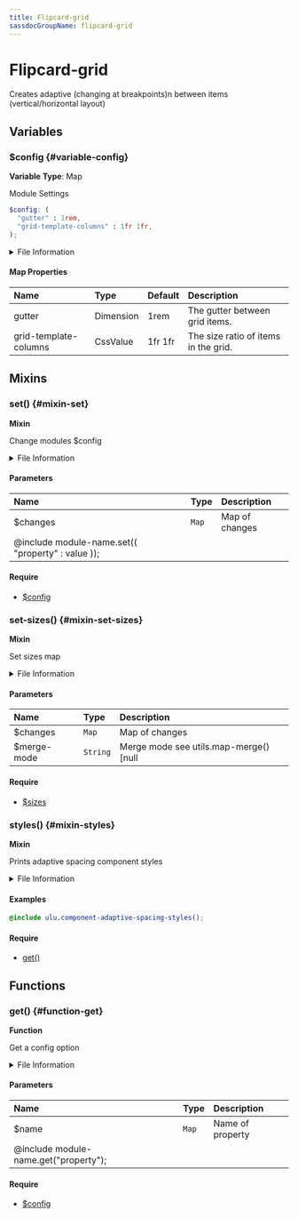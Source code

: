```yaml
---
title: Flipcard-grid
sassdocGroupName: flipcard-grid
---
```



# Flipcard-grid

<div class="type-large">

Creates adaptive (changing at breakpoints)n between items (vertical/horizontal layout)

</div>



## Variables




<div class="sassdoc-item-header">

###  $config {#variable-config}

  <div class="sassdoc-item-header__labels">
    <span class="tag tag--primary"><strong>Variable</strong></span> <span class="tag"><strong>Type</strong>: Map</span>
  </div>

</div>

  

Module Settings
    
    

``` scss
$config: (
  "gutter" : 1rem,
  "grid-template-columns" : 1fr 1fr,
);
```
  


<details>
  <summary>File Information</summary>
  
- **File:** _flipcard-grid.scss
- **Group:** flipcard-grid
- **Type:** variable
- **Lines (comments):** 12-15
- **Lines (code):** 17-21

</details>

    

#### Map Properties


|Name|Type|Default|Description|
|:--|:--|:--|:--|
|gutter|Dimension|1rem|The gutter between grid items.|
|grid-template-columns|CssValue|1fr 1fr|The size ratio of items in the grid.|

    
  

## Mixins




<div class="sassdoc-item-header">

###  set() {#mixin-set}

  <div class="sassdoc-item-header__labels">
    <span class="tag tag--primary"><strong>Mixin</strong></span>
  </div>

</div>

  

Change modules $config
    
    


<details>
  <summary>File Information</summary>
  
- **File:** _flipcard-grid.scss
- **Group:** flipcard-grid
- **Type:** mixin
- **Lines (comments):** 23-25
- **Lines (code):** 27-29

</details>

    

#### Parameters


|Name|Type|Description|
|:--|:--|:--|
|$changes|`Map`|Map of changes
  @include module-name.set(( "property" : value ));|

    

#### Require

- [$config](/sass/components/accordion/#variable-config)
  


<div class="sassdoc-item-header">

###  set-sizes() {#mixin-set-sizes}

  <div class="sassdoc-item-header__labels">
    <span class="tag tag--primary"><strong>Mixin</strong></span>
  </div>

</div>

  

Set sizes map
    
    


<details>
  <summary>File Information</summary>
  
- **File:** _flipcard-grid.scss
- **Group:** flipcard-grid
- **Type:** mixin
- **Lines (comments):** 31-33
- **Lines (code):** 35-37

</details>

    

#### Parameters


|Name|Type|Description|
|:--|:--|:--|
|$changes|`Map`|Map of changes|
|$merge-mode|`String`|Merge mode see utils.map-merge() [null|"deep"|"overwrite"]|

    

#### Require

- [$sizes](/sass/components/adaptive-spacing/#variable-sizes)
  


<div class="sassdoc-item-header">

###  styles() {#mixin-styles}

  <div class="sassdoc-item-header__labels">
    <span class="tag tag--primary"><strong>Mixin</strong></span>
  </div>

</div>

  

Prints adaptive spacing component styles
    
    


<details>
  <summary>File Information</summary>
  
- **File:** _flipcard-grid.scss
- **Group:** flipcard-grid
- **Type:** mixin
- **Lines (comments):** 47-49
- **Lines (code):** 51-69

</details>

    

#### Examples

      


``` scss
@include ulu.component-adaptive-spacing-styles();
```
  

      

#### Require

- [get()](/sass/components/accordion/#function-get)
  
  

## Functions




<div class="sassdoc-item-header">

###  get() {#function-get}

  <div class="sassdoc-item-header__labels">
    <span class="tag tag--primary"><strong>Function</strong></span>
  </div>

</div>

  

Get a config option
    
    


<details>
  <summary>File Information</summary>
  
- **File:** _flipcard-grid.scss
- **Group:** flipcard-grid
- **Type:** function
- **Lines (comments):** 39-41
- **Lines (code):** 43-45

</details>

    

#### Parameters


|Name|Type|Description|
|:--|:--|:--|
|$name|`Map`|Name of property
  @include module-name.get("property");|

    

#### Require

- [$config](/sass/components/accordion/#variable-config)
  
  
  